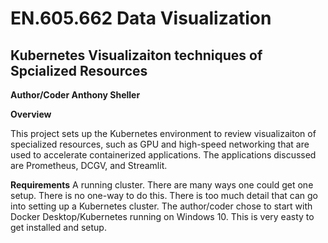 # EN.605.662 Data Visualization
## Kubernetes Visualizaiton techniques of Spcialized Resources

**Author/Coder Anthony Sheller**

**Overview**

This project sets up the Kubernetes environment to review visualizaiton of specialized resources, such as GPU and high-speed networking that are used to accelerate containerized applications. The applications discussed are Prometheus, DCGV, and Streamlit.

**Requirements** 
A running cluster. There are many ways one could  get one setup. There is no one-way to do this. There is too much detail that can go into setting up a Kubernetes cluster. The author/coder chose to start with Docker Desktop/Kubernetes running on Windows 10. This is very easty to get installed and setup.
